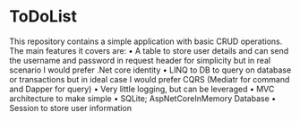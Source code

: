 # ToDoList
This repository contains a simple application with basic CRUD operations. The main features it covers are:
•	A table to store user details and can send the username and password in request header for simplicity but in real scenario I would prefer .Net core identity
•	LINQ to DB to query on database or transactions but in ideal case I would prefer CQRS (Mediatr for command and Dapper for query)
•	Very little logging, but can be leveraged
•	MVC architecture to make simple
•	SQLite; AspNetCoreInMemory Database
•	Session to store user information
